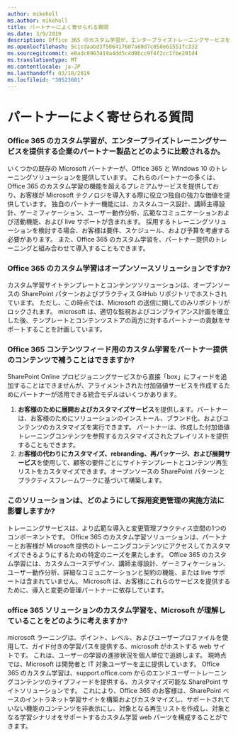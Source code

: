 ```yaml
---
author: mikeholl
ms.author: mikeholl
title: パートナーによく寄せられる質問
ms.date: 3/9/2019
description: Office 365 のカスタム学習が、エンタープライズトレーニングサービスを提供する企業のパートナー製品とどのように比較されるか。
ms.openlocfilehash: 5c1cdaabd3f506417607a80d7c058e61551fc332
ms.sourcegitcommit: e0adc8963419a4dd5c4d9bcc9f4f2cc1fbe291d4
ms.translationtype: MT
ms.contentlocale: ja-JP
ms.lasthandoff: 03/10/2019
ms.locfileid: "30523601"
---
```

# <a name="partner-frequently-asked-questions"></a>パートナーによく寄せられる質問

### <a name="how-does-custom-learning-for-office-365-compare-to-partner-offerings-from-companies-that-provide-enterprise-training-services"></a>Office 365 のカスタム学習が、エンタープライズトレーニングサービスを提供する企業のパートナー製品とどのように比較されるか。
いくつかの既存の Microsoft パートナーが、Office 365 と Windows 10 のトレーニングソリューションを提供しています。 これらのパートナーの多くは、Office 365 のカスタム学習の機能を超えるプレミアムサービスを提供しており、お客様が Microsoft テクノロジを導入する際に役立つ独自の強力な価値を提供しています。 独自のパートナー機能には、カスタムコース設計、講師主導設計、ゲーミフィケーション、ユーザー動作分析、広範なコミュニケーションおよび活動機能、および live サポートが含まれます。 採用するトレーニングソリューションを検討する場合、お客様は要件、スケジュール、および予算を考慮する必要があります。 また、Office 365 のカスタム学習を、パートナー提供のトレーニングと組み合わせて導入することもできます。
 
### <a name="is-custom-learning-for-office-365-an-open-source-solution"></a>Office 365 のカスタム学習はオープンソースソリューションですか?
カスタム学習サイトテンプレートとコンテンツソリューションは、オープンソースの SharePoint パターンおよびプラクティス GitHub リポジトリでホストされています。 ただし、この時点では、Microsoft の送信に関してのみリポジトリがロックされます。 microsoft は、適切な監視およびコンプライアンス計画を確立した後、テンプレートとコンテンツストアの両方に対するパートナーの貢献をサポートすることを計画しています。  

### <a name="can-i-supplement-the-custom-learning-for-office-365-content-feed-with-my-partner-provided-content"></a>Office 365 コンテンツフィード用のカスタム学習をパートナー提供のコンテンツで補うことはできますか? 
SharePoint Online プロビジョニングサービスから直接「box」にフィードを追加することはできませんが、アライメントされた付加価値サービスを作成するためにパートナーが活用できる統合モデルはいくつかあります。

1. **お客様のために展開およびカスタマイズサービス**を提供します。パートナーは、お客様のためにソリューションのインストール、ブランド化、およびコンテンツのカスタマイズを実行できます。 パートナーは、作成した付加価値トレーニングコンテンツを参照するカスタマイズされたプレイリストを提供することもできます。 
2. お**客様の代わりにカスタマイズ、rebranding、再パッケージ、および展開サービス**を使用して、顧客の要件ごとにサイトテンプレートとコンテンツ再生リストをカスタマイズできます。オープンソースの SharePoint パターンとプラクティスフレームワークに基づいて構築します。 

### <a name="how-does-this-solution-affect-my-adoption-change-management-practice"></a>このソリューションは、どのようにして採用変更管理の実施方法に影響しますか? 
トレーニングサービスは、より広範な導入と変更管理プラクティス空間の1つのコンポーネントです。 Office 365 のカスタム学習ソリューションは、パートナーとお客様が Microsoft 提供のトレーニングコンテンツにアクセスしてカスタマイズできるようにするための特定のニーズを果たします。 Office 365 のカスタム学習には、カスタムコースデザイン、講師主導設計、ゲーミフィケーション、ユーザー動作分析、詳細なコミュニケーションと契約の機能、または live サポートは含まれていません。 Microsoft は、お客様にこれらのサービスを提供するために、導入と変更の管理パートナーに依存しています。 

### <a name="how-should-i-think-of-the-custom-learning-for-office-365-solution-with-respect-to-microsoft-learn"></a>office 365 ソリューションのカスタム学習を、Microsoft が理解していることをどのように考えますか?
microsoft ラーニングは、ポイント、レベル、およびユーザープロファイルを使用して、ガイド付きの学習パスを提供する、microsoft がホストする web サイトです。 これは、ユーザーの学習の進捗状況を個人単位で追跡します。 現時点では、Microsoft は開発者と IT 対象ユーザーを主に提供しています。 Office 365 のカスタム学習は、support.office.com からのエンドユーザートレーニングコンテンツのライブフィードを提供する、カスタマイズ可能な SharePoint サイトソリューションです。 これにより、Office 365 のお客様は、SharePoint ベースのイントラネット学習サイトを構築およびカスタマイズし、サポートされていない機能のコンテンツを非表示にし、対象となる再生リストを作成し、対象となる学習シナリオをサポートするカスタム学習 web パーツを構成することができます。
